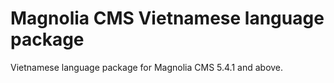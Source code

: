 # Magnolia CMS Vietnamese language package
Vietnamese language package for Magnolia CMS 5.4.1 and above.
